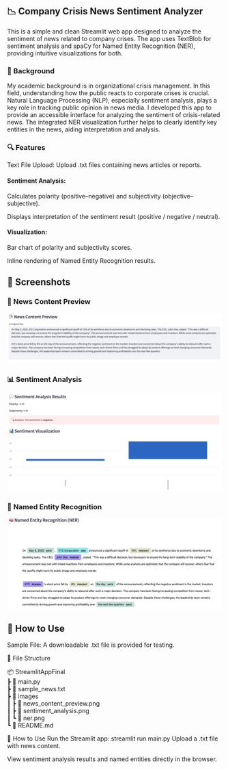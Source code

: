 ## 📉 Company Crisis News Sentiment Analyzer  
This is a simple and clean Streamlit web app designed to analyze the sentiment of news related to company crises. The app uses TextBlob for sentiment analysis and spaCy for Named Entity Recognition (NER), providing intuitive visualizations for both.

### 🧠 Background  
My academic background is in organizational crisis management. In this field, understanding how the public reacts to corporate crises is crucial. Natural Language Processing (NLP), especially sentiment analysis, plays a key role in tracking public opinion in news media. I developed this app to provide an accessible interface for analyzing the sentiment of crisis-related news. The integrated NER visualization further helps to clearly identify key entities in the news, aiding interpretation and analysis.

### 🔍 Features  
Text File Upload: Upload .txt files containing news articles or reports.

#### Sentiment Analysis:

Calculates polarity (positive–negative) and subjectivity (objective–subjective).

Displays interpretation of the sentiment result (positive / negative / neutral).

#### Visualization:

Bar chart of polarity and subjectivity scores.

Inline rendering of Named Entity Recognition results.

## 📸 Screenshots

### 📰 News Content Preview
![News Content Preview](images/News_content_preview.png)
### 📊 Sentiment Analysis
![Sentiment Analysis](images/sentiment_analysis.png)
### 🧠 Named Entity Recognition
![NER](images/NER.png)

## 🚀 How to Use

Sample File: A downloadable .txt file is provided for testing.

📁 File Structure 

📦 StreamlitAppFinal  
 ┣ 📄 main.py  
 ┣ 📄 sample_news.txt  
 ┣ 📁 images  
 ┃ ┣ 📄 news_content_preview.png  
 ┃ ┣ 📄 sentiment_analysis.png  
 ┃ ┗ 📄 ner.png  
 ┗ 📄 README.md  

🚀 How to Use
Run the Streamlit app:
streamlit run main.py
Upload a .txt file with news content.

View sentiment analysis results and named entities directly in the browser.